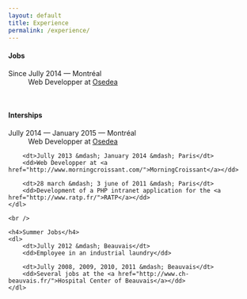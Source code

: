```yaml
---
layout: default
title: Experience
permalink: /experience/
---
```


<div id="page-experience">
    <h4>Jobs</h4>
    <dl>
        <dt>Since Jully 2014 &mdash; Montréal</dt>
        <dd>Web Developper at <a href="http://osedea.com/">Osedea</a></dd>
    </dl>
    <br />
    <h4>Interships</h4>
    <dl>
        <dt>Jully 2014 &mdash; January 2015 &mdash; Montréal</dt>
        <dd>Web Developper at <a href="http://osedea.com/">Osedea</a></dd>

        <dt>Jully 2013 &mdash; January 2014 &mdash; Paris</dt>
        <dd>Web Developper at <a href="http://www.morningcroissant.com/">MorningCroissant</a></dd>

        <dt>28 march &mdash; 3 june of 2011 &mdash; Paris</dt>
        <dd>Development of a PHP intranet application for the <a href="http://www.ratp.fr/">RATP</a></dd>
    </dl>

    <br />

    <h4>Summer Jobs</h4>
    <dl>
        <dt>Jully 2012 &mdash; Beauvais</dt>
        <dd>Employee in an industrial laundry</dd>

        <dt>Jully 2008, 2009, 2010, 2011 &mdash; Beauvais</dt>
        <dd>Several jobs at the <a href="http://www.ch-beauvais.fr/">Hospital Center of Beauvais</a></dd>
    </dl>
</div>
